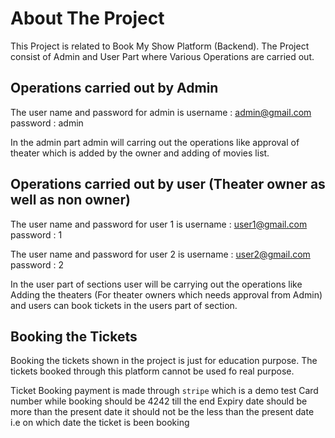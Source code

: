 # About The Project

This Project is related to Book My Show Platform (Backend). The Project consist of Admin and User Part where Various Operations are carried out.

## Operations carried out by Admin 

The user name and password for admin is 
username : admin@gmail.com
password : admin

In the admin part admin will carring out the operations like approval of theater which is added by the owner and adding of movies list.
    
## Operations carried out by user (Theater owner as well as non owner)
 
The user name and password for user 1 is 
username : user1@gmail.com
password : 1
 
The user name and password for user 2 is 
username : user2@gmail.com
password : 2
 
In the user part of sections user will be carrying out the operations like Adding the theaters (For theater owners which needs approval from Admin)
and users can book tickets in the users part of section.

## Booking the Tickets

Booking the tickets shown in the project is just for education purpose. The tickets booked through this platform cannot be used fo real purpose.

Ticket Booking payment is made through `stripe` which is a demo test 
Card number while booking should be 4242 till the end
Expiry date should be more than the present date it should not be the less than the present date i.e on which date the ticket is been booking
      
